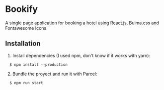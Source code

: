 # Bookify

A single page application for booking a hotel using React.js, Bulma.css and Fontawesome Icons.

## Installation

1. Install dependencies (I used npm, don't know if it works with yarn):
```
  $ npm install --production
```
2. Bundle the proyect and run it with Parcel:
```
  $ npm run start
```

